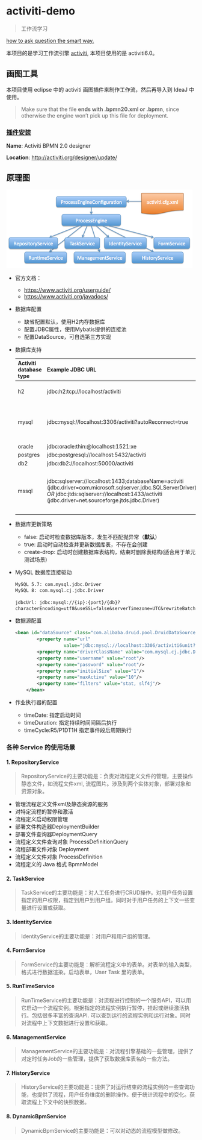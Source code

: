 # activiti-demo
> 工作流学习

[how to ask question the smart way.][2]

本项目的是学习工作流引擎 [activiti](https://www.activiti.org/), 本项目使用的是 activiti6.0。

## 画图工具

本项目使用 eclipse 中的 activiti 画图插件来制作工作流，然后再导入到 IdeaJ 中使用。

> Make sure that the file **ends with .bpmn20.xml or .bpmn**, since otherwise the engine won’t pick up this file for deployment.

### [插件安装][1]

**Name**: Activiti BPMN 2.0 designer

**Location**: http://activiti.org/designer/update/

## 原理图

![工作流引擎原理图](./images/api.services.png)



- 官方文档：
  - https://www.activiti.org/userguide/
  - https://www.activiti.org/javadocs/

- 数据库配置

  - 缺省配置默认，使用H2内存数据库
  - 配置JDBC属性，使用Mybatis提供的连接池
  - 配置DataSource，可自选第三方实现

- 数据库支持

  | **Activiti database type** | **Example JDBC URL**                                         | **Notes**                                                    |
  | -------------------------- | ------------------------------------------------------------ | ------------------------------------------------------------ |
  | h2                         | jdbc:h2:tcp://localhost/activiti                             | Default configured database                                  |
  | mysql                      | jdbc:mysql://localhost:3306/activiti?autoReconnect=true      | Tested using mysql-connector-java database driver            |
  | oracle                     | jdbc:oracle:thin:@localhost:1521:xe                          |                                                              |
  | postgres                   | jdbc:postgresql://localhost:5432/activiti                    |                                                              |
  | db2                        | jdbc:db2://localhost:50000/activiti                          |                                                              |
  | mssql                      | jdbc:sqlserver://localhost:1433;databaseName=activiti (jdbc.driver=com.microsoft.sqlserver.jdbc.SQLServerDriver) *OR* jdbc:jtds:sqlserver://localhost:1433/activiti (jdbc.driver=net.sourceforge.jtds.jdbc.Driver) | Tested using Microsoft JDBC Driver 4.0 (sqljdbc4.jar) and JTDS Driver |

- 数据库更新策略

  - false: 启动时检查数据库版本，发生不匹配抛异常（**默认**）
  - true: 启动时自动检查并更新数据库表，不存在会创建
  - create-drop: 启动时创建数据库表结构，结束时删除表结构(适合用于单元测试场景)

- MySQL 数据库连接驱动

  ```
  MySQL 5.7: com.mysql.jdbc.Driver
  MySQL 8: com.mysql.cj.jdbc.Driver
  
  jdbcUrl: jdbc:mysql://{ip}:{port}/{db}?characterEncoding=utf8&useSSL=false&serverTimezone=UTC&rewriteBatchedStatements=true
  ```

- 数据源配置

  ```xml
  <bean id="dataSource" class="com.alibaba.druid.pool.DruidDataSource">
          <property name="url"
                    value="jdbc:mysql://localhost:3306/activiti6unit?characterEncoding=utf8&amp;useSSL=false&amp;serverTimezone=UTC&amp;rewriteBatchedStatements=true"/>
          <property name="driverClassName" value="com.mysql.cj.jdbc.Driver"/>
          <property name="username" value="root"/>
          <property name="password" value="root"/>
          <property name="initialSize" value="1"/>
          <property name="maxActive" value="10"/>
          <property name="filters" value="stat, slf4j"/>
      </bean>
  ```

- 作业执行器的配置
  - timeDate: 指定启动时间
  - timeDuration: 指定持续时间间隔后执行
  - timeCycle:R5/P1DT1H 指定事件段后周期执行

### 各种 Service 的使用场景

#### 1. RepositoryService

> RepositoryService的主要功能是：负责对流程定义文件的管理，主要操作静态文件，如流程文件xml, 流程图片。涉及到两个实体对象，部署对象和资源对象。

- 管理流程定义文件xml及静态资源的服务
- 对特定流程的暂停和激活
- 流程定义启动权限管理
- 部署文件构造器DeploymentBuilder
- 部署文件查询器DeploymentQuery
- 流程定义文件查询对象 ProcessDefinitionQuery
- 流程部署文件对象 Deployment
- 流程定义文件对象 ProcessDefinition
- 流程定义的 Java 格式 BpmnModel

#### 2. TaskService

> TaskService的主要功能是：对人工任务进行CRUD操作。对用户任务设置指定的用户权限，指定到用户到用户组。同时对于用户任务的上下文一些变量进行设置或获取。



#### 3. IdentityService

> IdentityService的主要功能是：对用户和用户组的管理。



#### 4. FormService

> FormService的主要功能是：解析流程定义中的表单。对表单的输入类型，格式进行数据渲染。启动表单，User Task 里的表单。



#### 5. RunTimeService

> RunTimeService的主要功能是：对流程进行控制的一个服务API，可以用它启动一个流程实例。根据指定的流程实例执行暂停，挂起或继续激活执行。包括很多丰富的查询API. 可以查到运行的流程实例和运行对象。同时对流程中上下文数据进行设置和获取。



#### 6. ManagementService

> ManagementService的主要功能是：对流程引擎基础的一些管理，提供了对定时任务Job的一些管理，提供了获取数据库表名的一些方法。



#### 7. HistoryService

> HistoryService的主要功能是：提供了对运行结束的流程实例的一些查询功能，也提供了流程，用户任务维度的删除操作。便于统计流程中的变化。获取流程上下文中的快照数据。



#### 8. DynamicBpmService

> DynamicBpmService的主要功能是：可以对动态的流程模型做修改。





[1]:https://www.activiti.org/userguide/#eclipseDesignerInstallation
[2]:http://www.catb.org/~esr/faqs/smart-questions.html
